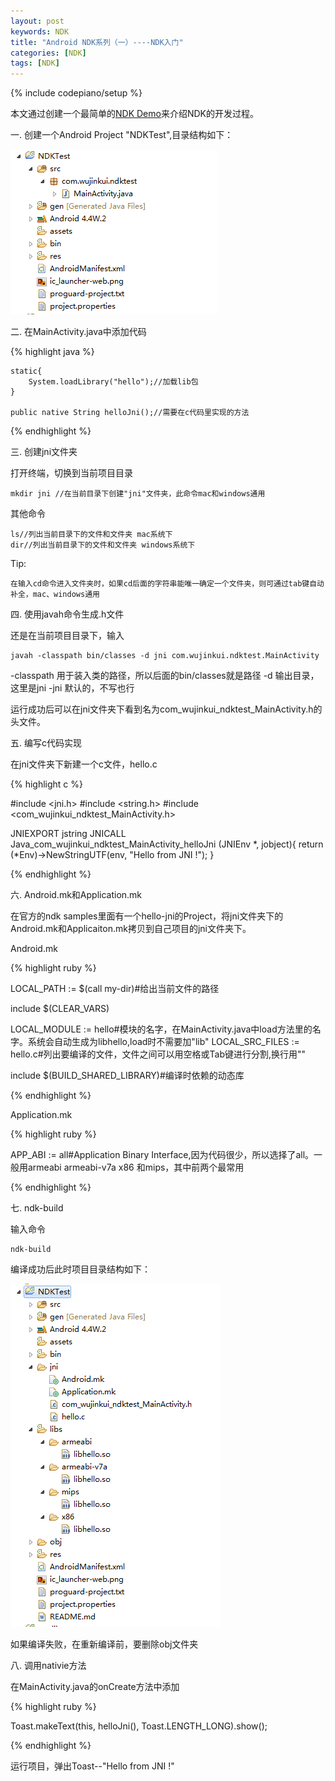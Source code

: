 ```yaml
---
layout: post
keywords: NDK
title: "Android NDK系列（一）----NDK入门"
categories: [NDK]
tags: [NDK]
---
```

{% include codepiano/setup %}

本文通过创建一个最简单的[NDK Demo](https://github.com/kui2015/NDKTest)来介绍NDK的开发过程。

一. 创建一个Android Project "NDKTest",目录结构如下：

<img src="/image/NDKTest_Package_Explorer.png" />

二. 在MainActivity.java中添加代码

{% highlight java %}

	static{
		System.loadLibrary("hello");//加载lib包
	}

	public native String helloJni();//需要在c代码里实现的方法
	
{% endhighlight %}

三. 创建jni文件夹

打开终端，切换到当前项目目录

	mkdir jni //在当前目录下创建"jni"文件夹，此命令mac和windows通用

其他命令

	ls//列出当前目录下的文件和文件夹 mac系统下
	dir//列出当前目录下的文件和文件夹 windows系统下

Tip:

	在输入cd命令进入文件夹时，如果cd后面的字符串能唯一确定一个文件夹，则可通过tab键自动补全，mac、windows通用

四. 使用javah命令生成.h文件

还是在当前项目目录下，输入

	javah -classpath bin/classes -d jni com.wujinkui.ndktest.MainActivity
	
-classpath 用于装入类的路径，所以后面的bin/classes就是路径
-d         输出目录，这里是jni
-jni       默认的，不写也行

运行成功后可以在jni文件夹下看到名为com_wujinkui_ndktest_MainActivity.h的头文件。

五. 编写c代码实现

在jni文件夹下新建一个c文件，hello.c

{% highlight c %}

#include <jni.h>
#include <string.h>
#include <com_wujinkui_ndktest_MainActivity.h>

JNIEXPORT jstring JNICALL Java_com_wujinkui_ndktest_MainActivity_helloJni
  (JNIEnv *, jobject){
	return (*Env)->NewStringUTF(env, "Hello from JNI !");
}

{% endhighlight %}

六. Android.mk和Application.mk

在官方的ndk samples里面有一个hello-jni的Project，将jni文件夹下的Android.mk和Applicaiton.mk拷贝到自己项目的jni文件夹下。

Android.mk

{% highlight ruby %}

LOCAL_PATH := $(call my-dir)#给出当前文件的路径

include $(CLEAR_VARS)

LOCAL_MODULE    := hello#模块的名字，在MainActivity.java中load方法里的名字。系统会自动生成为libhello,load时不需要加"lib"
LOCAL_SRC_FILES := hello.c#列出要编译的文件，文件之间可以用空格或Tab键进行分割,换行用"\"

include $(BUILD_SHARED_LIBRARY)#编译时依赖的动态库

{% endhighlight %}

Application.mk

{% highlight ruby %}

APP_ABI := all#Application Binary Interface,因为代码很少，所以选择了all。一般用armeabi armeabi-v7a x86 和mips，其中前两个最常用

{% endhighlight %}

七. ndk-build

输入命令

	ndk-build

编译成功后此时项目目录结构如下：

<img src="/image/After_Compile.png" />

如果编译失败，在重新编译前，要删除obj文件夹

八. 调用nativie方法

在MainActivity.java的onCreate方法中添加

{% highlight ruby %}

Toast.makeText(this, helloJni(), Toast.LENGTH_LONG).show();

{% endhighlight %}

运行项目，弹出Toast--"Hello from JNI !"
